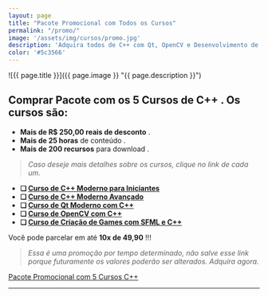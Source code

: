 ```yaml
---
layout: page
title: "Pacote Promocional com Todos os Cursos"
permalink: "/promo/"
image: '/assets/img/cursos/promo.jpg'
description: 'Adquira todos de C++ com Qt, OpenCV e Desenvolvimento de Games .'
color: '#5c3566'
---
```


![{{ page.title }}]({{ page.image }} "{{ page.description }}") 

## Comprar Pacote com os **5 Cursos de C++** . Os cursos são:
+ **Mais de R$ 250,00 reais de desconto** .
+ **Mais de 25 horas** de conteúdo .
+ **Mais de 200 recursos** para download .

> *Caso deseje mais detalhes sobre os cursos, clique no link de cada um.*

+ **❏ [Curso de C++ Moderno para Iniciantes](https://terminalroot.com.br/cpp/#iniciante)**
+ **❏ [Curso de C++ Moderno Avançado](https://terminalroot.com.br/cpp/#avancado)**
+ **❏ [Curso de Qt Moderno com C++](https://terminalroot.com.br/cpp/#qt)**
+ **❏ [Curso de OpenCV com C++](https://terminalroot.com.br/opencv)**
+ **❏ [Curso de Criação de Games com SFML e C++](https://terminalroot.com.br/games)**

Você pode parcelar em até **10x de 49,90** !!!
> *Essa é uma promoção por tempo determinado, não salve esse link porque futuramente os valores poderão ser alterados. Adquira agora.*

<a href="https://cutt.ly/allcpp" class="btn btn-lg btn-success btn-block my-2 py-3">
  <i class="fas fa-graduation-cap"></i> Pacote Promocional com 5 Cursos C++
</a>

---


